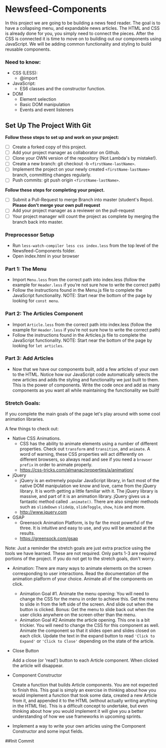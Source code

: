# Newsfeed-Components

In this project we are going to be building a news feed reader. The goal is to have a collapsing menu, and expandable news articles. The HTML and CSS is already done for you, you simply need to connect the pieces. After the CSS is connected it is time to move on to building out our components using JavaScript. We will be adding common functionality and styling to build reusable components.

### Need to know:

- CSS (LESS):
  - @import
- JavaScript:
  - ES6 classes and the constructor function.
- DOM
  - Element selection
  - Basic DOM manipulation
  - Events and event listeners

## Set Up The Project With Git

**Follow these steps to set up and work on your project:**

- [ ] Create a forked copy of this project.
- [ ] Add your project manager as collaborator on Github.
- [ ] Clone your OWN version of the repository (Not Lambda's by mistake!).
- [ ] Create a new branch: git checkout -b `<firstName-lastName>`.
- [ ] Implement the project on your newly created `<firstName-lastName>` branch, committing changes regularly.
- [ ] Push commits: git push origin `<firstName-lastName>`.

**Follow these steps for completing your project.**

- [ ] Submit a Pull-Request to merge <firstName-lastName> Branch into master (student's Repo). **Please don't merge your own pull request**
- [ ] Add your project manager as a reviewer on the pull-request
- [ ] Your project manager will count the project as complete by merging the branch back into master.

### Preprocessor Setup

- Run `less-watch-compiler less css index.less` from the top level of the Newsfeed-Components folder.
- Open index.html in your browser

### Part 1: The Menu

- Import `Menu.less` from the correct path into index.less (follow the example for `Header.less` if you’re not sure how to write the correct path)
- Follow the instructions found in the Menu.js file to complete the JavaScript functionality. NOTE: Start near the bottom of the page by looking for `const menu`.

### Part 2: The Articles Component

- Import `Article.less` from the correct path into index.less (follow the example for `Header.less` if you’re not sure how to write the correct path)
- Follow the instructions found in the Articles.js file to complete the JavaScript functionality. NOTE: Start near the bottom of the page by looking for `let articles`.

### Part 3: Add Articles

- Now that we have our components built, add a few articles of your own to the HTML. Notice how our JavaScript code automatically selects the new articles and adds the styling and functionality we just built to them. This is the power of components. Write the code once and add as many components as you want all while maintaining the functionality we built!

### Stretch Goals:

If you complete the main goals of the page let's play around with some cool animation libraries.

A few things to check out:

- Native CSS Animations.
  - CSS has the ability to animate elements using a number of different properties. Check out `transform` and `transition`, and `animate`. A word of warning, these CSS properties will act differently on different browsers, so always read and see if you need a `browser prefix` in order to animate properly.
  - https://css-tricks.com/almanac/properties/a/animation/
- jQuery
  - jQuery is an extremely popular JavaScript library, in fact most of the native DOM manipulation we know and love, came from the jQuery library. It is worth getting a little familiar with it. The jQuery library is massive, and part of it is an animation library. jQuery gives us a fantastic method called `.animate()`. There are also simpler methods such as `slideDown` `slideUp`, `slideToggle`, `show`, `hide` and more.
  - http://www.jquery.com
- GSAP
  - Greensock Animation Platform, is by far the most powerful of the three. It is intuitive and easy to use, and you will be amazed at the results.
  - https://greensock.com/gsap

Note: Just a reminder the stretch goals are just extra practice using the tools we have learned. These are not required. Only parts 1-3 are required portions of the project. If you do not get to the stretch goals, don't worry.

- Animation: There are many ways to animate elements on the screen corresponding to user interactions. Read the documentation of the animation platform of your choice. Animate all of the components on click.

  - Animation Goal #1. Animate the menu opening: You will need to change the CSS for the menu in order to achieve this. Get the menu to slide in from the left side of the screen. And slide out when the button is clicked. Bonus: Get the menu to slide back out when the user clicks anywhere on the screen other than the menu.
  - Animation Goal #2 Animate the article opening. This one is a bit trickier. You will need to change the CSS for this component as well. Animate the component so that it slides open and slides closed on each click. Update the text in the expand button to read `'Click to Expand'` or `'Click to Close'` depending on the state of the article.

- Close Button

  Add a close (or 'read') button to each Article component. When clicked the article will disappear.

- Component Constructor

  Create a function that builds Article components. You are not expected to finish this. This goal is simply an exercise in thinking about how you would implement a function that took some data, created a new Article from it, and appended it to the HTML (without actually writing anything in the HTML file). This is a difficult concept to undertake, but even thinking about how you would implement it will give you a better understanding of how we use frameworks in upcoming sprints.

- Implement a way to write your own articles using the Component Constructor and some input fields.

##Init Commit
